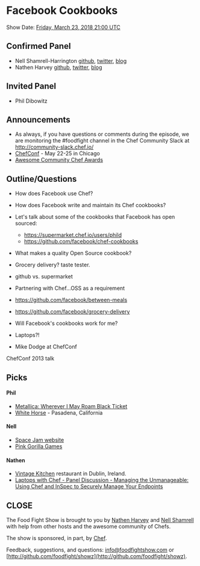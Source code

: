 # Facebook Cookbooks

Show Date:  [Friday, March 23, 2018 21:00 UTC](http://everytimezone.com/#2018-3-23,540,cn3)

Confirmed Panel<a name="panel"></a>
-----

* Nell Shamrell-Harrington [github](https://github.com/nellshamrell), [twitter](https://twitter.com/nellshamrell), [blog](http://nellshamrell.com/)
* Nathen Harvey [github](http://github.com/nathenharvey), [twitter](http://twitter.com/nathenharvey), [blog](http://nathenharvey.com)

Invited Panel<a name="panel"></a>
-----

* Phil Dibowitz

Announcements<a name="announcements"></a>
-----
* As always, if you have questions or comments during the episode, we are monitoring the #foodfight channel in the Chef Community Slack at http://community-slack.chef.io/
* [ChefConf](http://chefconf.chef.io/) - May 22-25 in Chicago
* [Awesome Community Chef Awards](https://blog.chef.io/2018/03/23/awesome-community-chef-nominations-2018/)


Outline/Questions
-----------------
* How does Facebook use Chef?
* How does Facebook write and maintain its Chef cookbooks?
* Let's talk about some of the cookbooks that Facebook has open sourced:
  * https://supermarket.chef.io/users/phild
  * https://github.com/facebook/chef-cookbooks
* What makes a quality Open Source cookbook?
* Grocery delivery?  taste tester.
* github vs. supermarket
* Partnering with Chef...OSS as a requirement
* https://github.com/facebook/between-meals
* https://github.com/facebook/grocery-delivery
* Will Facebook's cookbooks work for me?  

* Laptops?!
* Mike Dodge at ChefConf


ChefConf 2013 talk


Picks<a name="picks"></a>
-----

#### Phil

* [Metallica:  Wherever I May Roam Black Ticket](https://www.cidentertainment.com/events/metallica-worldwired-tour/#sold-out-wherever-i-may-roam-black-ticket)
* [White Horse](http://whitehorsepasadena.com/) - Pasadena, California

#### Nell

* [Space Jam website](https://www.warnerbros.com/archive/spacejam/movie/jam.htm)
* [Pink Gorilla Games](http://www.pinkgorillagames.com/)

#### Nathen

* [Vintage Kitchen](http://www.thevintagekitchen.ie/) restaurant in Dublin, Ireland.
* [Laptops with Chef - Panel Discussion - Managing the Unmanageable: Using Chef and InSpec to Securely Manage Your Endpoints](https://guidebook.com/guide/118478/event/18459485/)

CLOSE
-----

The Food Fight Show is brought to you by [Nathen Harvey](https://twitter.com/nathenharvey) and [Nell Shamrell](https://twitter.com/nellshamrell) with help from other hosts and the awesome community of Chefs.

The show is sponsored, in part, by [Chef](http://www.chef.io).

Feedback, suggestions, and questions:  [info@foodfightshow.com](mailto:info@foodfightshow.com) or  [http://github.com/foodfight/showz](http://github.com/foodfight/showz).
